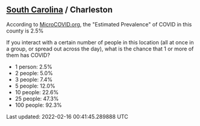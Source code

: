 
## [South Carolina](/united-states/south-carolina) / Charleston

According to [MicroCOVID.org](http://microcovid.org),
the "Estimated Prevalence" of COVID in this county is 2.5%

If you interact with a certain number of people in this location
(all at once in a group, or spread out across the day), what is the chance that
1 or more of them has COVID?

- 1 person: 2.5%
- 2 people: 5.0%
- 3 people: 7.4%
- 5 people: 12.0%
- 10 people: 22.6%
- 25 people: 47.3%
- 100 people: 92.3%

Last updated: 2022-02-16 00:41:45.289888 UTC
